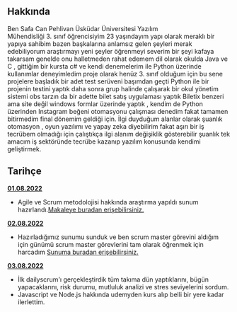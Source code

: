 ## Hakkında

Ben Safa Can Pehlivan Üsküdar Üniversitesi Yazılım  
Mühendisliği 3. sınıf öğrencisiyim 23 yaşındayım yapı olarak meraklı bir yapıya sahibim bazen başkalarına anlamsız gelen şeyleri merak edebiliyorum araştırmayı yeni şeyler öğrenmeyi severim bir şeyi kafaya takarsam genelde onu halletmeden rahat edemem dil olarak okulda Java ve C , gittiğim bir kursta c# ve kendi denemelerim ile Python üzerinde kullanımlar deneyimledim proje olarak henüz 3. sınıf olduğum için bu sene projelere başladık bir adet test serüveni  başımdan geçti Python ile bir projenin testini yaptık daha sonra grup halinde çalışarak bir okul yönetim sistemi obs tarzın da bir adette bilet satış uygulaması yaptık Biletix benzeri ama site değil windows formlar üzerinde yaptık , kendim de Python üzerinden Instagram beğeni otomasyonu çalışması denedim fakat tamamen bitirmedim final dönemim geldiği için. İlgi duyduğum alanlar olarak şuanlık otomasyon , oyun yazılımı ve yapay zeka diyebilirim fakat aşırı bir iş tecrübem olmadığı için çalıştıkça ilgi alanım değişiklik gösterebilir şuanlık tek amacım iş sektöründe tecrübe kazanıp yazılım konusunda kendimi geliştirmek.

## Tarihçe

[**01.08.2022**](https://github.com/bimser-intern/docs/issues/102)

- Agile ve Scrum metodolojisi hakkında araştırma yapıldı sunum hazırlandı.[Makaleye buradan erişebilirsiniz.](https://scrumguides.org/docs/scrumguide/v2020/2020-Scrum-Guide-US.pdf#zoom=100) 

[**02.08.2022**](https://github.com/bimser-intern/docs/issues/102)
- Hazırladığımız sunumu sunduk ve ben scrum master görevini aldığım için günümü scrum master görevlerini tam olarak öğrenmek için harcadım [Sunuma buradan erişebilirsiniz.](https://youtu.be/eVh3XDIcsrA)

[**03.08.2022**](https://github.com/bimser-intern/docs/issues/102)

- İlk dailyscrum'ı gerçekleştirdik tüm takıma dün yaptıklarını, bügün yapacaklarını, risk durumu, mutluluk analizi ve stres seviyelerini sordum.
- Javascript ve Node.js hakkında udemyden kurs alıp belli bir yere kadar ilerlettim.